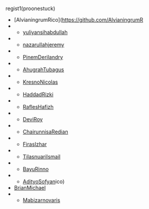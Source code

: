 regist1(proonestuck)
- [AlvianingrumRico](https://github.com/AlvianingrumR
- - [yuliyansihabdullah](https://github.com/yuliyansihabdullah)
- - [nazarullahjeremy](https://github.com/nazarullahjeremy)
- - [PinemDerilandry](https://github.com/PinemDerilandry)
- - [AhugrahTubagus](https://github.com/AhugrahTubagus)
- - [KresnoNicolas](https://github.com/KresnoNicolas)
- - [HaddadRizki](https://github.com/HaddadRizki)
- - [RaflesHafizh](https://github.com/RaflesHafizh)
- - [DeviRoy](https://github.com/DeviRoy)
- - [ChairunnisaRedian](https://github.com/ChairunnisaRedian)
- - [FirasIzhar](https://github.com/FirasIzhar)
- - [TilasnuariIsmail](https://github.com/TilasnuariIsmail)
- - [BayuRinno](https://github.com/BayuRinno)
- - [AdityoSofyan](https://github.com/AdityoSofyan)ico)
- [BrianMichael](https://github.com/BrianMichael)
- - [Mabizarnovaris](https://github.com/Mabizarnovaris)

